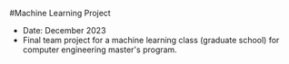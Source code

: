#Machine Learning Project
- Date: December 2023
- Final team project for a machine learning class (graduate school) for computer engineering master's program.
